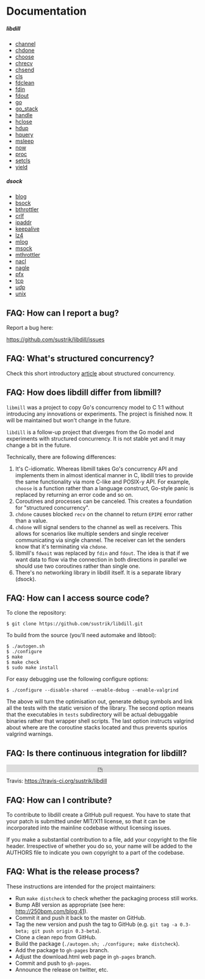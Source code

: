 
# Documentation

##### libdill

* [channel](channel.html)
* [chdone](chdone.html)
* [choose](choose.html)
* [chrecv](chrecv.html)
* [chsend](chsend.html)
* [cls](cls.html)
* [fdclean](fdclean.html)
* [fdin](fdin.html)
* [fdout](fdout.html)
* [go](go.html)
* [go_stack](go_stack.html)
* [handle](handle.html)
* [hclose](hclose.html)
* [hdup](hdup.html)
* [hquery](hquery.html)
* [msleep](msleep.html)
* [now](now.html)
* [proc](proc.html)
* [setcls](setcls.html)
* [yield](yield.html)

##### dsock

* [blog](blog.html)
* [bsock](bsock.html)
* [bthrottler](bthrottler.html)
* [crlf](crlf.html)
* [ipaddr](ipaddr.html)
* [keepalive](keepalive.html)
* [lz4](lz4.html)
* [mlog](mlog.html)
* [msock](msock.html)
* [mthrottler](mthrottler.html)
* [nacl](nacl.html)
* [nagle](nagle.html)
* [pfx](pfx.html)
* [tcp](tcp.html)
* [udp](udp.html)
* [unix](unix.html)

## FAQ: How can I report a bug?

Report a bug here:

<https://github.com/sustrik/libdill/issues>

## FAQ: What's structured concurrency?

Check this short introductory [article](structured-concurrency.html) about structured concurrency.

## FAQ: How does libdill differ from libmill?

`libmill` was a project to copy Go's concurrency model to C 1:1 without introducing any innovations or experiments. The project is finished now. It will be maintained but won't change in the future.

`libdill` is a follow-up project that diverges from the Go model and experiments with structured concurrency. It is not stable yet and it may change a bit in the future.

Technically, there are following differences:

1. It's C-idiomatic. Whereas libmill takes Go's concurrency API and implements them in almost identical manner in C, libdill tries to provide the same functionality via more C-like and POSIX-y API. For example, `choose` is a function rather than a language construct, Go-style panic is replaced by returning an error code and so on.
2. Coroutines and processes can be canceled. This creates a foundation for "structured concurrency".
3. `chdone` causes blocked `recv` on the channel to return `EPIPE` error rather than a value.
4. `chdone` will signal senders to the channel as well as receivers. This allows for scenarios like multiple senders and single receiver communicating via single channel. The receiver can let the senders know that it's terminating via `chdone`.
5. libmill's `fdwait` was replaced by `fdin` and `fdout`. The idea is that if we want data to flow via the connection in both directions in parallel we should use two coroutines rather than single one.
6. There's no networking library in libdill itself. It is a separate library (dsock).

## FAQ: How can I access source code?

To clone the repository:

```
$ git clone https://github.com/sustrik/libdill.git
```

To build from the source (you'll need automake and libtool):

```
$ ./autogen.sh
$ ./configure
$ make
$ make check
$ sudo make install
```

For easy debugging use the following configure options:

```
$ ./configure --disable-shared --enable-debug --enable-valgrind
```

The above will turn the optimisation out, generate debug symbols and link all the tests with the static version of the library. The second option means that the executables in `tests` subdirectory will be actual debuggable binaries rather that wrapper shell scripts. The last option instructs valgrind about where are the coroutine stacks located and thus prevents spurios valgrind warnings.

## FAQ: Is there continuous integration for libdill?

<iframe width="100%" height="20" frameBorder="0"
src="https://api.travis-ci.org/sustrik/libdill.svg?branch=master"></iframe>

Travis: <https://travis-ci.org/sustrik/libdill>

## FAQ: How can I contribute?

To contribute to libdill create a GitHub pull request. You have to state that your patch is submitted under MIT/X11 license, so that it can be incorporated into the mainline codebase without licensing issues.

If you make a substantial contribution to a file, add your copyright to the file header. Irrespective of whether you do so, your name will be added to the AUTHORS file to indicate you own copyright to a part of the codebase.

## FAQ: What is the release process?

These instructions are intended for the project maintainers:

* Run `make distcheck` to check whether the packaging process still works.
* Bump ABI version as appropriate (see here: <http://250bpm.com/blog:41>).
* Commit it and push it back to the master on GitHub.
* Tag the new version and push the tag to GitHub (e.g. `git tag -a 0.3-beta; git push origin 0.3-beta`).
* Clone a clean repo from GitHub.
* Build the package (`./autogen.sh; ./configure; make distcheck`).
* Add the package to `gh-pages` branch.
* Adjust the download.html web page in `gh-pages` branch.
* Commit and push to `gh-pages`.
* Announce the release on twitter, etc.

